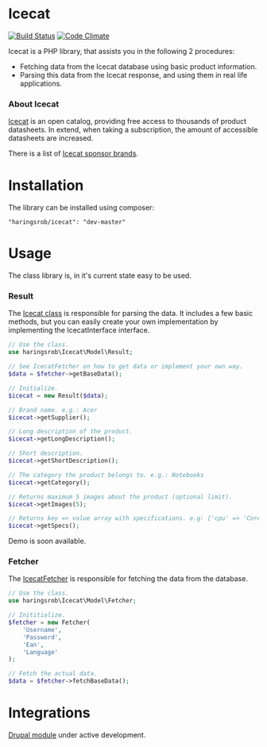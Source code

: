 Icecat
======
[![Build Status](https://travis-ci.org/haringsrob/icecat.svg?branch=master)](https://travis-ci.org/haringsrob/icecat)
[![Code Climate](https://codeclimate.com/github/haringsrob/icecat/badges/gpa.svg)](https://codeclimate.com/github/haringsrob/icecat)

Icecat is a PHP library, that assists you in the following 2 procedures:
* Fetching data from the Icecat database using basic product information.
* Parsing this data from the Icecat response, and using them in real life applications.

### About Icecat
[Icecat](http://icecat.biz, "Icecat") is an open catalog, providing free access to thousands of product datasheets.
In extend, when taking a subscription, the amount of accessible datasheets are increased.

There is a list of [Icecat sponsor brands](http://icecat.co.uk/en/menu/partners/index.html, "Icecat sponsor brands").


Installation
============

The library can be installed using composer:

```
"haringsrob/icecat": "dev-master"
```

Usage
=====

The class library is, in it's current state easy to be used.

### Result

The [Icecat class](https://github.com/haringsrob/icecat/blob/master/src/Model/Icecat.php) is responsible for parsing the data. It includes a few basic methods, but you can easily create your 
own implementation by implementing the IcecatInterface interface.

```php
// Use the class.
use haringsrob\Icecat\Model\Result;

// See IcecatFetcher on how to get data or implement your own way.
$data = $fetcher->getBaseData();

// Initialize.
$icecat = new Result($data);

// Brand name. e.g.: Acer
$icecat->getSupplier();

// Long description of the product.
$icecat->getLongDescription();

// Short description.
$icecat->getShortDescription();

// The category the product belongs to. e.g.: Notebooks
$icecat->getCategory();

// Returns maximum 5 images about the product (optional limit).
$icecat->getImages(5);

// Returns key => value array with specifications. e.g: ['cpu' => 'Core I5', 'screensize' => '15.6']
$icecat->getSpecs();
```

Demo is soon available.

### Fetcher

The [IcecatFetcher](https://github.com/haringsrob/icecat/blob/master/src/Model/IcecatFetcher.php) is responsible for fetching the data from the database.

```php
// Use the class.
use haringsrob\Icecat\Model\Fetcher;

// Inititialize.
$fetcher = new Fetcher(
    'Username',
    'Password',
    'Ean',
    'Language'
);

// Fetch the actual data.
$data = $fetcher->fetchBaseData();
```

Integrations
============

[Drupal module](https://www.drupal.org/sandbox/tortelduif/2669832, "Icecat Drupal") under active development.

